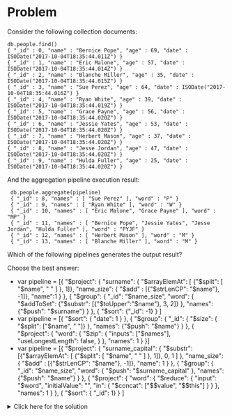 # Problem
Consider the following collection documents:

    db.people.find()
    { "_id" : 0, "name" : "Bernice Pope", "age" : 69, "date" : ISODate("2017-10-04T18:35:44.011Z") }
    { "_id" : 1, "name" : "Eric Malone", "age" : 57, "date" : ISODate("2017-10-04T18:35:44.014Z") }
    { "_id" : 2, "name" : "Blanche Miller", "age" : 35, "date" : ISODate("2017-10-04T18:35:44.015Z") }
    { "_id" : 3, "name" : "Sue Perez", "age" : 64, "date" : ISODate("2017-10-04T18:35:44.016Z") }
    { "_id" : 4, "name" : "Ryan White", "age" : 39, "date" : ISODate("2017-10-04T18:35:44.019Z") }
    { "_id" : 5, "name" : "Grace Payne", "age" : 56, "date" : ISODate("2017-10-04T18:35:44.020Z") }
    { "_id" : 6, "name" : "Jessie Yates", "age" : 53, "date" : ISODate("2017-10-04T18:35:44.020Z") }
    { "_id" : 7, "name" : "Herbert Mason", "age" : 37, "date" : ISODate("2017-10-04T18:35:44.020Z") }
    { "_id" : 8, "name" : "Jesse Jordan", "age" : 47, "date" : ISODate("2017-10-04T18:35:44.020Z") }
    { "_id" : 9, "name" : "Hulda Fuller", "age" : 25, "date" : ISODate("2017-10-04T18:35:44.020Z") }

And the aggregation pipeline execution result:

     db.people.aggregate(pipeline)
     { "_id" : 8, "names" : [ "Sue Perez" ], "word" : "P" }
     { "_id" : 9, "names" : [ "Ryan White" ], "word" : "W" }
     { "_id" : 10, "names" : [ "Eric Malone", "Grace Payne" ], "word" : "MP" }
     { "_id" : 11, "names" : [ "Bernice Pope", "Jessie Yates", "Jesse Jordan", "Hulda Fuller" ], "word" : "PYJF" }
     { "_id" : 12, "names" : [ "Herbert Mason" ], "word" : "M" }
     { "_id" : 13, "names" : [ "Blanche Miller" ], "word" : "M" }

Which of the following pipelines generates the output result?

Choose the best answer:

 - var pipeline = [{ "$project": { "surname": { "$arrayElemAt": [ {"$split": [ "$name", " " ] }, 1]}, "name_size": { "$add" : [{"$strLenCP": "$name"}, -1]}, "name":1 } }, { "$group": { "_id": "$name_size", "word": { "$addToSet": {"$substr": [{"$toUpper":"$name"}, 3, 2]} }, "names": {"$push": "$surname"} } }, { "$sort": {"_id": -1} } ]
 - var pipeline = [{ "$sort": { "date": 1 } }, { "$group": { "_id": { "$size": { "$split": ["$name", " "]} }, "names": {"$push": "$name"} } }, { "$project": { "word": { "$zip": { "inputs": ["$names"], "useLongestLength": false, } }, "names": 1 } }]
 - var pipeline = [{ "$project": { "surname_capital": { "$substr": [{"$arrayElemAt": [ {"$split": [ "$name", " " ] }, 1]}, 0, 1 ] }, "name_size": { "$add" : [{"$strLenCP": "$name"}, -1]}, "name": 1 } }, { "$group": { "_id": "$name_size", "word": { "$push": "$surname_capital" }, "names": {"$push": "$name"} } }, { "$project": { "word": { "$reduce": { "input": "$word", "initialValue": "", "in": { "$concat": ["$$value", "$$this"] } } }, "names": 1 } }, { "$sort": { "_id": 1} } ]

<details>
  <summary>Click here for the solution</summary>
    <ul>
      <li>var pipeline = [{ "$project": { "surname_capital": { "$substr": [{"$arrayElemAt": [ {"$split": [ "$name", " " ] }, 1]}, 0, 1 ] }, "name_size": { "$add" : [{"$strLenCP": "$name"}, -1]}, "name": 1 } }, { "$group": { "_id": "$name_size", "word": { "$push": "$surname_capital" }, "names": {"$push": "$name"} } }, { "$project": { "word": { "$reduce": { "input": "$word", "initialValue": "", "in": { "$concat": ["$$value", "$$this"] } } }, "names": 1 } }, { "$sort": { "_id": 1} } ]</li>
    </ul>
</details>